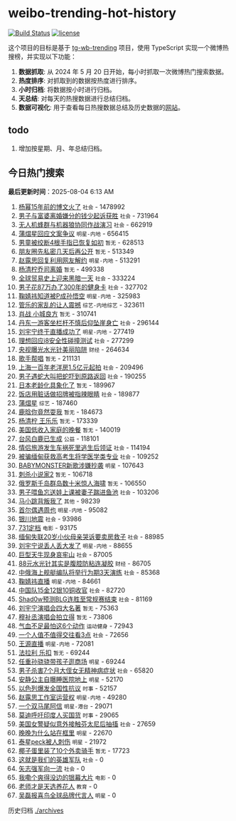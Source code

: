 # weibo-trending-hot-history

[![Build Status](https://github.com/lxw15337674/weibo-trending-hot-history/actions/workflows/nodejs.yml/badge.svg)](https://github.com/lxw15337674/weibo-trending-hot-history/actions)
[![license](https://img.shields.io/github/license/lxw15337674/weibo-trending-hot-history)](https://github.com/lxw15337674/weibo-trending-hot-history/blob/master/LICENSE)


这个项目的目标是基于 [tg-wb-trending](https://github.com/xiadd/tg-wb-trending) 项目，使用 TypeScript 实现一个微博热搜榜，并实现以下功能：

1. **数据抓取**: 从 2024 年 5 月 20 日开始，每小时抓取一次微博热门搜索数据。
2. **热度排序**: 对抓取到的数据按热度进行排序。
3. **小时归档**: 将数据按小时进行归档。
4. **天总结**: 对每天的热搜数据进行总结归档。
5. **数据可视化**: 用于查看每日热搜数据总结及历史数据的[网站](https://weibo-trending-hot-history.vercel.app/)。

## todo

1. 增加按星期、月、年总结归档。



## 今日热门搜索










































































































































































































































































































































































































































































































































































































































































































































































































































































































































































































































































































































































































































































































































































































































































































































































































































































































































































































































































































































































































































































































































































































































































































































































































































































































































































































































































































































































































































































































































































































































































































































































































































































































































































































































































































































































































































































































































































































































































































































































































































































































































































































































































































































































































































































































































































































































































































































































































































































































































































































































































































































































































































































































































































































































































































































































































































































































































































































































































































































































































































































































































































































































































































































































































































































































































































































































































































































































































































































































































































































































































































































































































































































































































































































































































































































































































































































































































































































































































































































































































































































































































































































































































































































































































































































































































































































































































































































































































































































































































































































































































































































































































































































































































































































































































































































































































































































































































































































































































































































































































































































































































































































































































<!-- BEGIN -->

**最后更新时间**：2025-08-04 6:13 AM
1. [杨幂15年前的博文火了](https://m.weibo.cn/search?containerid=100103type%3D1%26t%3D10%26q%3D%23%E6%9D%A8%E5%B9%8215%E5%B9%B4%E5%89%8D%E7%9A%84%E5%8D%9A%E6%96%87%E7%81%AB%E4%BA%86%23&stream_entry_id=31&isnewpage=1&extparam=seat%3D1%26band_rank%3D1%26filter_type%3Drealtimehot%26c_type%3D31%26flag%3D2%26lcate%3D5001%26cate%3D5001%26stream_entry_id%3D31%26pos%3D0%26q%3D%2523%25E6%259D%25A8%25E5%25B9%258215%25E5%25B9%25B4%25E5%2589%258D%25E7%259A%2584%25E5%258D%259A%25E6%2596%2587%25E7%2581%25AB%25E4%25BA%2586%2523%26realpos%3D1%26dgr%3D0%26display_time%3D1754238964%26pre_seqid%3D17542389641670266505157) `社会` - 1478992
2. [男子与富婆离婚嫌分的钱少起诉获胜](https://m.weibo.cn/search?containerid=100103type%3D1%26t%3D10%26q%3D%23%E7%94%B7%E5%AD%90%E4%B8%8E%E5%AF%8C%E5%A9%86%E7%A6%BB%E5%A9%9A%E5%AB%8C%E5%88%86%E7%9A%84%E9%92%B1%E5%B0%91%E8%B5%B7%E8%AF%89%E8%8E%B7%E8%83%9C%23&stream_entry_id=31&isnewpage=1&extparam=seat%3D1%26band_rank%3D2%26filter_type%3Drealtimehot%26c_type%3D31%26flag%3D1%26lcate%3D5001%26cate%3D5001%26stream_entry_id%3D31%26pos%3D1%26q%3D%2523%25E7%2594%25B7%25E5%25AD%2590%25E4%25B8%258E%25E5%25AF%258C%25E5%25A9%2586%25E7%25A6%25BB%25E5%25A9%259A%25E5%25AB%258C%25E5%2588%2586%25E7%259A%2584%25E9%2592%25B1%25E5%25B0%2591%25E8%25B5%25B7%25E8%25AF%2589%25E8%258E%25B7%25E8%2583%259C%2523%26realpos%3D2%26dgr%3D0%26display_time%3D1754238964%26pre_seqid%3D17542389641670266505157) `社会` - 731964
3. [无人机蜂群与机器狼协同作战演习](https://m.weibo.cn/search?containerid=100103type%3D1%26t%3D10%26q%3D%23%E6%97%A0%E4%BA%BA%E6%9C%BA%E8%9C%82%E7%BE%A4%E4%B8%8E%E6%9C%BA%E5%99%A8%E7%8B%BC%E5%8D%8F%E5%90%8C%E4%BD%9C%E6%88%98%E6%BC%94%E4%B9%A0%23&stream_entry_id=31&isnewpage=1&extparam=seat%3D1%26band_rank%3D3%26filter_type%3Drealtimehot%26c_type%3D31%26flag%3D0%26lcate%3D5001%26cate%3D5001%26stream_entry_id%3D31%26pos%3D2%26q%3D%2523%25E6%2597%25A0%25E4%25BA%25BA%25E6%259C%25BA%25E8%259C%2582%25E7%25BE%25A4%25E4%25B8%258E%25E6%259C%25BA%25E5%2599%25A8%25E7%258B%25BC%25E5%258D%258F%25E5%2590%258C%25E4%25BD%259C%25E6%2588%2598%25E6%25BC%2594%25E4%25B9%25A0%2523%26realpos%3D3%26dgr%3D0%26display_time%3D1754238964%26pre_seqid%3D17542389641670266505157) `社会` - 662919
4. [蒲熠星回应文案争议](https://m.weibo.cn/search?containerid=100103type%3D1%26t%3D10%26q%3D%23%E8%92%B2%E7%86%A0%E6%98%9F%E5%9B%9E%E5%BA%94%E6%96%87%E6%A1%88%E4%BA%89%E8%AE%AE%23&stream_entry_id=31&isnewpage=1&extparam=seat%3D1%26band_rank%3D4%26filter_type%3Drealtimehot%26c_type%3D31%26flag%3D1%26lcate%3D5001%26cate%3D5001%26stream_entry_id%3D31%26pos%3D3%26q%3D%2523%25E8%2592%25B2%25E7%2586%25A0%25E6%2598%259F%25E5%259B%259E%25E5%25BA%2594%25E6%2596%2587%25E6%25A1%2588%25E4%25BA%2589%25E8%25AE%25AE%2523%26realpos%3D4%26dgr%3D0%26display_time%3D1754238964%26pre_seqid%3D17542389641670266505157) `明星-内地` - 656415
5. [男童被绞断4根手指已恢复如初](https://m.weibo.cn/search?containerid=100103type%3D1%26t%3D10%26q%3D%E7%94%B7%E7%AB%A5%E8%A2%AB%E7%BB%9E%E6%96%AD4%E6%A0%B9%E6%89%8B%E6%8C%87%E5%B7%B2%E6%81%A2%E5%A4%8D%E5%A6%82%E5%88%9D&stream_entry_id=31&isnewpage=1&extparam=seat%3D1%26band_rank%3D5%26filter_type%3Drealtimehot%26c_type%3D31%26flag%3D1%26lcate%3D5001%26cate%3D5001%26stream_entry_id%3D31%26pos%3D4%26q%3D%25E7%2594%25B7%25E7%25AB%25A5%25E8%25A2%25AB%25E7%25BB%259E%25E6%2596%25AD4%25E6%25A0%25B9%25E6%2589%258B%25E6%258C%2587%25E5%25B7%25B2%25E6%2581%25A2%25E5%25A4%258D%25E5%25A6%2582%25E5%2588%259D%26realpos%3D5%26dgr%3D0%26display_time%3D1754238964%26pre_seqid%3D17542389641670266505157) `暂无` - 628513
6. [朋友圈先私密几天后再公开](https://m.weibo.cn/search?containerid=100103type%3D1%26t%3D10%26q%3D%E6%9C%8B%E5%8F%8B%E5%9C%88%E5%85%88%E7%A7%81%E5%AF%86%E5%87%A0%E5%A4%A9%E5%90%8E%E5%86%8D%E5%85%AC%E5%BC%80&stream_entry_id=31&isnewpage=1&extparam=seat%3D1%26band_rank%3D6%26filter_type%3Drealtimehot%26c_type%3D31%26flag%3D2%26lcate%3D5001%26cate%3D5001%26stream_entry_id%3D31%26pos%3D5%26q%3D%25E6%259C%258B%25E5%258F%258B%25E5%259C%2588%25E5%2585%2588%25E7%25A7%2581%25E5%25AF%2586%25E5%2587%25A0%25E5%25A4%25A9%25E5%2590%258E%25E5%2586%258D%25E5%2585%25AC%25E5%25BC%2580%26realpos%3D6%26dgr%3D0%26display_time%3D1754238964%26pre_seqid%3D17542389641670266505157) `暂无` - 513349
7. [赵露思回复利用网友解约](https://m.weibo.cn/search?containerid=100103type%3D1%26t%3D10%26q%3D%23%E8%B5%B5%E9%9C%B2%E6%80%9D%E5%9B%9E%E5%A4%8D%E5%88%A9%E7%94%A8%E7%BD%91%E5%8F%8B%E8%A7%A3%E7%BA%A6%23&stream_entry_id=31&isnewpage=1&extparam=seat%3D1%26band_rank%3D7%26filter_type%3Drealtimehot%26c_type%3D31%26flag%3D16%26lcate%3D5001%26cate%3D5001%26stream_entry_id%3D31%26pos%3D6%26q%3D%2523%25E8%25B5%25B5%25E9%259C%25B2%25E6%2580%259D%25E5%259B%259E%25E5%25A4%258D%25E5%2588%25A9%25E7%2594%25A8%25E7%25BD%2591%25E5%258F%258B%25E8%25A7%25A3%25E7%25BA%25A6%2523%26realpos%3D7%26dgr%3D0%26display_time%3D1754238964%26pre_seqid%3D17542389641670266505157) `明星-内地` - 513291
8. [杨清柠乔司离婚](https://m.weibo.cn/search?containerid=100103type%3D1%26t%3D10%26q%3D%E6%9D%A8%E6%B8%85%E6%9F%A0%E4%B9%94%E5%8F%B8%E7%A6%BB%E5%A9%9A&stream_entry_id=31&isnewpage=1&extparam=seat%3D1%26band_rank%3D8%26filter_type%3Drealtimehot%26c_type%3D31%26flag%3D2%26lcate%3D5001%26cate%3D5001%26stream_entry_id%3D31%26pos%3D7%26q%3D%25E6%259D%25A8%25E6%25B8%2585%25E6%259F%25A0%25E4%25B9%2594%25E5%258F%25B8%25E7%25A6%25BB%25E5%25A9%259A%26realpos%3D8%26dgr%3D0%26display_time%3D1754238964%26pre_seqid%3D17542389641670266505157) `暂无` - 499338
9. [全球贸易史上迎来黑暗一天](https://m.weibo.cn/search?containerid=100103type%3D1%26t%3D10%26q%3D%23%E5%85%A8%E7%90%83%E8%B4%B8%E6%98%93%E5%8F%B2%E4%B8%8A%E8%BF%8E%E6%9D%A5%E9%BB%91%E6%9A%97%E4%B8%80%E5%A4%A9%23&stream_entry_id=31&isnewpage=1&extparam=seat%3D1%26band_rank%3D9%26filter_type%3Drealtimehot%26c_type%3D31%26flag%3D1%26lcate%3D5001%26cate%3D5001%26stream_entry_id%3D31%26pos%3D8%26q%3D%2523%25E5%2585%25A8%25E7%2590%2583%25E8%25B4%25B8%25E6%2598%2593%25E5%258F%25B2%25E4%25B8%258A%25E8%25BF%258E%25E6%259D%25A5%25E9%25BB%2591%25E6%259A%2597%25E4%25B8%2580%25E5%25A4%25A9%2523%26realpos%3D9%26dgr%3D0%26display_time%3D1754238964%26pre_seqid%3D17542389641670266505157) `社会` - 333224
10. [男子花87万办了300年的健身卡](https://m.weibo.cn/search?containerid=100103type%3D1%26t%3D10%26q%3D%23%E7%94%B7%E5%AD%90%E8%8A%B187%E4%B8%87%E5%8A%9E%E4%BA%86300%E5%B9%B4%E7%9A%84%E5%81%A5%E8%BA%AB%E5%8D%A1%23&stream_entry_id=31&isnewpage=1&extparam=seat%3D1%26band_rank%3D10%26filter_type%3Drealtimehot%26c_type%3D31%26flag%3D1%26lcate%3D5001%26cate%3D5001%26stream_entry_id%3D31%26pos%3D9%26q%3D%2523%25E7%2594%25B7%25E5%25AD%2590%25E8%258A%25B187%25E4%25B8%2587%25E5%258A%259E%25E4%25BA%2586300%25E5%25B9%25B4%25E7%259A%2584%25E5%2581%25A5%25E8%25BA%25AB%25E5%258D%25A1%2523%26realpos%3D10%26dgr%3D0%26display_time%3D1754238964%26pre_seqid%3D17542389641670266505157) `社会` - 327702
11. [鞠婧祎知道被P成孙悟空](https://m.weibo.cn/search?containerid=100103type%3D1%26t%3D10%26q%3D%23%E9%9E%A0%E5%A9%A7%E7%A5%8E%E7%9F%A5%E9%81%93%E8%A2%ABP%E6%88%90%E5%AD%99%E6%82%9F%E7%A9%BA%23&stream_entry_id=31&isnewpage=1&extparam=seat%3D1%26band_rank%3D11%26filter_type%3Drealtimehot%26c_type%3D31%26flag%3D1%26lcate%3D5001%26cate%3D5001%26stream_entry_id%3D31%26pos%3D10%26q%3D%2523%25E9%259E%25A0%25E5%25A9%25A7%25E7%25A5%258E%25E7%259F%25A5%25E9%2581%2593%25E8%25A2%25ABP%25E6%2588%2590%25E5%25AD%2599%25E6%2582%259F%25E7%25A9%25BA%2523%26realpos%3D11%26dgr%3D0%26display_time%3D1754238964%26pre_seqid%3D17542389641670266505157) `明星-内地` - 325983
12. [管乐的家乱的让人震撼](https://m.weibo.cn/search?containerid=100103type%3D1%26t%3D10%26q%3D%23%E7%AE%A1%E4%B9%90%E7%9A%84%E5%AE%B6%E4%B9%B1%E7%9A%84%E8%AE%A9%E4%BA%BA%E9%9C%87%E6%92%BC%23&stream_entry_id=31&isnewpage=1&extparam=seat%3D1%26band_rank%3D12%26filter_type%3Drealtimehot%26c_type%3D31%26flag%3D0%26lcate%3D5001%26cate%3D5001%26stream_entry_id%3D31%26pos%3D11%26q%3D%2523%25E7%25AE%25A1%25E4%25B9%2590%25E7%259A%2584%25E5%25AE%25B6%25E4%25B9%25B1%25E7%259A%2584%25E8%25AE%25A9%25E4%25BA%25BA%25E9%259C%2587%25E6%2592%25BC%2523%26realpos%3D12%26dgr%3D0%26display_time%3D1754238964%26pre_seqid%3D17542389641670266505157) `综艺-内地综艺` - 323611
13. [肖战 小城良方](https://m.weibo.cn/search?containerid=100103type%3D1%26t%3D10%26q%3D%E8%82%96%E6%88%98+%E5%B0%8F%E5%9F%8E%E8%89%AF%E6%96%B9&stream_entry_id=31&isnewpage=1&extparam=seat%3D1%26band_rank%3D13%26filter_type%3Drealtimehot%26c_type%3D31%26flag%3D0%26lcate%3D5001%26cate%3D5001%26stream_entry_id%3D31%26pos%3D12%26q%3D%25E8%2582%2596%25E6%2588%2598%2520%25E5%25B0%258F%25E5%259F%258E%25E8%2589%25AF%25E6%2596%25B9%26realpos%3D13%26dgr%3D0%26display_time%3D1754238964%26pre_seqid%3D17542389641670266505157) `暂无` - 310741
14. [丹东一游客坐栏杆不慎后仰坠崖身亡](https://m.weibo.cn/search?containerid=100103type%3D1%26t%3D10%26q%3D%23%E4%B8%B9%E4%B8%9C%E4%B8%80%E6%B8%B8%E5%AE%A2%E5%9D%90%E6%A0%8F%E6%9D%86%E4%B8%8D%E6%85%8E%E5%90%8E%E4%BB%B0%E5%9D%A0%E5%B4%96%E8%BA%AB%E4%BA%A1%23&stream_entry_id=31&isnewpage=1&extparam=seat%3D1%26band_rank%3D14%26filter_type%3Drealtimehot%26c_type%3D31%26flag%3D0%26lcate%3D5001%26cate%3D5001%26stream_entry_id%3D31%26pos%3D13%26q%3D%2523%25E4%25B8%25B9%25E4%25B8%259C%25E4%25B8%2580%25E6%25B8%25B8%25E5%25AE%25A2%25E5%259D%2590%25E6%25A0%258F%25E6%259D%2586%25E4%25B8%258D%25E6%2585%258E%25E5%2590%258E%25E4%25BB%25B0%25E5%259D%25A0%25E5%25B4%2596%25E8%25BA%25AB%25E4%25BA%25A1%2523%26realpos%3D14%26dgr%3D0%26display_time%3D1754238964%26pre_seqid%3D17542389641670266505157) `社会` - 296144
15. [刘宇宁终于直播成功了](https://m.weibo.cn/search?containerid=100103type%3D1%26t%3D10%26q%3D%E5%88%98%E5%AE%87%E5%AE%81%E7%BB%88%E4%BA%8E%E7%9B%B4%E6%92%AD%E6%88%90%E5%8A%9F%E4%BA%86&stream_entry_id=31&isnewpage=1&extparam=seat%3D1%26band_rank%3D15%26filter_type%3Drealtimehot%26c_type%3D31%26flag%3D1%26lcate%3D5001%26cate%3D5001%26stream_entry_id%3D31%26pos%3D14%26q%3D%25E5%2588%2598%25E5%25AE%2587%25E5%25AE%2581%25E7%25BB%2588%25E4%25BA%258E%25E7%259B%25B4%25E6%2592%25AD%25E6%2588%2590%25E5%258A%259F%25E4%25BA%2586%26realpos%3D15%26dgr%3D0%26display_time%3D1754238964%26pre_seqid%3D17542389641670266505157) `明星-内地` - 277419
16. [理想回应i8安全性碰撞测试](https://m.weibo.cn/search?containerid=100103type%3D1%26t%3D10%26q%3D%23%E7%90%86%E6%83%B3%E5%9B%9E%E5%BA%94i8%E5%AE%89%E5%85%A8%E6%80%A7%E7%A2%B0%E6%92%9E%E6%B5%8B%E8%AF%95%23&stream_entry_id=31&isnewpage=1&extparam=seat%3D1%26band_rank%3D16%26filter_type%3Drealtimehot%26c_type%3D31%26flag%3D0%26lcate%3D5001%26cate%3D5001%26stream_entry_id%3D31%26pos%3D15%26q%3D%2523%25E7%2590%2586%25E6%2583%25B3%25E5%259B%259E%25E5%25BA%2594i8%25E5%25AE%2589%25E5%2585%25A8%25E6%2580%25A7%25E7%25A2%25B0%25E6%2592%259E%25E6%25B5%258B%25E8%25AF%2595%2523%26realpos%3D16%26dgr%3D0%26display_time%3D1754238964%26pre_seqid%3D17542389641670266505157) `社会` - 277299
17. [央视曝光水光针美丽陷阱](https://m.weibo.cn/search?containerid=100103type%3D1%26t%3D10%26q%3D%23%E5%A4%AE%E8%A7%86%E6%9B%9D%E5%85%89%E6%B0%B4%E5%85%89%E9%92%88%E7%BE%8E%E4%B8%BD%E9%99%B7%E9%98%B1%23&stream_entry_id=31&isnewpage=1&extparam=seat%3D1%26band_rank%3D17%26filter_type%3Drealtimehot%26c_type%3D31%26flag%3D0%26lcate%3D5001%26cate%3D5001%26stream_entry_id%3D31%26pos%3D16%26q%3D%2523%25E5%25A4%25AE%25E8%25A7%2586%25E6%259B%259D%25E5%2585%2589%25E6%25B0%25B4%25E5%2585%2589%25E9%2592%2588%25E7%25BE%258E%25E4%25B8%25BD%25E9%2599%25B7%25E9%2598%25B1%2523%26realpos%3D17%26dgr%3D0%26display_time%3D1754238964%26pre_seqid%3D17542389641670266505157) `财经` - 264634
18. [歌手帮唱](https://m.weibo.cn/search?containerid=100103type%3D1%26t%3D10%26q%3D%E6%AD%8C%E6%89%8B%E5%B8%AE%E5%94%B1&stream_entry_id=31&isnewpage=1&extparam=seat%3D1%26band_rank%3D18%26filter_type%3Drealtimehot%26c_type%3D31%26flag%3D0%26lcate%3D5001%26cate%3D5001%26stream_entry_id%3D31%26pos%3D17%26q%3D%25E6%25AD%258C%25E6%2589%258B%25E5%25B8%25AE%25E5%2594%25B1%26realpos%3D18%26dgr%3D0%26display_time%3D1754238964%26pre_seqid%3D17542389641670266505157) `暂无` - 211131
19. [上海一百年老洋房1.5亿元起拍](https://m.weibo.cn/search?containerid=100103type%3D1%26t%3D10%26q%3D%23%E4%B8%8A%E6%B5%B7%E4%B8%80%E7%99%BE%E5%B9%B4%E8%80%81%E6%B4%8B%E6%88%BF1.5%E4%BA%BF%E5%85%83%E8%B5%B7%E6%8B%8D%23&stream_entry_id=31&isnewpage=1&extparam=seat%3D1%26band_rank%3D26%26filter_type%3Drealtimehot%26c_type%3D31%26flag%3D1%26lcate%3D5001%26cate%3D5001%26stream_entry_id%3D31%26pos%3D25%26q%3D%2523%25E4%25B8%258A%25E6%25B5%25B7%25E4%25B8%2580%25E7%2599%25BE%25E5%25B9%25B4%25E8%2580%2581%25E6%25B4%258B%25E6%2588%25BF1.5%25E4%25BA%25BF%25E5%2585%2583%25E8%25B5%25B7%25E6%258B%258D%2523%26realpos%3D26%26dgr%3D0%26display_time%3D1754238964%26pre_seqid%3D17542389641670266505157) `社会` - 209496
20. [男子遇蛇大叫把蛇吓到原路返回](https://m.weibo.cn/search?containerid=100103type%3D1%26t%3D10%26q%3D%23%E7%94%B7%E5%AD%90%E9%81%87%E8%9B%87%E5%A4%A7%E5%8F%AB%E6%8A%8A%E8%9B%87%E5%90%93%E5%88%B0%E5%8E%9F%E8%B7%AF%E8%BF%94%E5%9B%9E%23&stream_entry_id=31&isnewpage=1&extparam=seat%3D1%26band_rank%3D19%26filter_type%3Drealtimehot%26c_type%3D31%26flag%3D1%26lcate%3D5001%26cate%3D5001%26stream_entry_id%3D31%26pos%3D18%26q%3D%2523%25E7%2594%25B7%25E5%25AD%2590%25E9%2581%2587%25E8%259B%2587%25E5%25A4%25A7%25E5%258F%25AB%25E6%258A%258A%25E8%259B%2587%25E5%2590%2593%25E5%2588%25B0%25E5%258E%259F%25E8%25B7%25AF%25E8%25BF%2594%25E5%259B%259E%2523%26realpos%3D19%26dgr%3D0%26display_time%3D1754238964%26pre_seqid%3D17542389641670266505157) `社会` - 190255
21. [日本老龄化具象化了](https://m.weibo.cn/search?containerid=100103type%3D1%26t%3D10%26q%3D%E6%97%A5%E6%9C%AC%E8%80%81%E9%BE%84%E5%8C%96%E5%85%B7%E8%B1%A1%E5%8C%96%E4%BA%86&stream_entry_id=31&isnewpage=1&extparam=seat%3D1%26band_rank%3D20%26filter_type%3Drealtimehot%26c_type%3D31%26flag%3D0%26lcate%3D5001%26cate%3D5001%26stream_entry_id%3D31%26pos%3D19%26q%3D%25E6%2597%25A5%25E6%259C%25AC%25E8%2580%2581%25E9%25BE%2584%25E5%258C%2596%25E5%2585%25B7%25E8%25B1%25A1%25E5%258C%2596%25E4%25BA%2586%26realpos%3D20%26dgr%3D0%26display_time%3D1754238964%26pre_seqid%3D17542389641670266505157) `暂无` - 189967
22. [饭店用脏话做招牌被指辣眼睛](https://m.weibo.cn/search?containerid=100103type%3D1%26t%3D10%26q%3D%23%E9%A5%AD%E5%BA%97%E7%94%A8%E8%84%8F%E8%AF%9D%E5%81%9A%E6%8B%9B%E7%89%8C%E8%A2%AB%E6%8C%87%E8%BE%A3%E7%9C%BC%E7%9D%9B%23&stream_entry_id=31&isnewpage=1&extparam=seat%3D1%26band_rank%3D24%26filter_type%3Drealtimehot%26c_type%3D31%26flag%3D1%26lcate%3D5001%26cate%3D5001%26stream_entry_id%3D31%26pos%3D23%26q%3D%2523%25E9%25A5%25AD%25E5%25BA%2597%25E7%2594%25A8%25E8%2584%258F%25E8%25AF%259D%25E5%2581%259A%25E6%258B%259B%25E7%2589%258C%25E8%25A2%25AB%25E6%258C%2587%25E8%25BE%25A3%25E7%259C%25BC%25E7%259D%259B%2523%26realpos%3D24%26dgr%3D0%26display_time%3D1754238964%26pre_seqid%3D17542389641670266505157) `社会` - 189877
23. [蒲熠星](https://m.weibo.cn/search?containerid=100103type%3D1%26t%3D10%26q%3D%E8%92%B2%E7%86%A0%E6%98%9F&stream_entry_id=31&isnewpage=1&extparam=seat%3D1%26band_rank%3D21%26filter_type%3Drealtimehot%26c_type%3D31%26flag%3D1%26lcate%3D5001%26cate%3D5001%26stream_entry_id%3D31%26pos%3D20%26q%3D%25E8%2592%25B2%25E7%2586%25A0%25E6%2598%259F%26realpos%3D21%26dgr%3D0%26display_time%3D1754238964%26pre_seqid%3D17542389641670266505157) `综艺` - 187460
24. [鹿晗你竟然耍我](https://m.weibo.cn/search?containerid=100103type%3D1%26t%3D10%26q%3D%E9%B9%BF%E6%99%97%E4%BD%A0%E7%AB%9F%E7%84%B6%E8%80%8D%E6%88%91&stream_entry_id=31&isnewpage=1&extparam=seat%3D1%26band_rank%3D22%26filter_type%3Drealtimehot%26c_type%3D31%26flag%3D0%26lcate%3D5001%26cate%3D5001%26stream_entry_id%3D31%26pos%3D21%26q%3D%25E9%25B9%25BF%25E6%2599%2597%25E4%25BD%25A0%25E7%25AB%259F%25E7%2584%25B6%25E8%2580%258D%25E6%2588%2591%26realpos%3D22%26dgr%3D0%26display_time%3D1754238964%26pre_seqid%3D17542389641670266505157) `暂无` - 184673
25. [杨清柠 王乐乐](https://m.weibo.cn/search?containerid=100103type%3D1%26t%3D10%26q%3D%E6%9D%A8%E6%B8%85%E6%9F%A0+%E7%8E%8B%E4%B9%90%E4%B9%90&stream_entry_id=31&isnewpage=1&extparam=seat%3D1%26band_rank%3D23%26filter_type%3Drealtimehot%26c_type%3D31%26flag%3D0%26lcate%3D5001%26cate%3D5001%26stream_entry_id%3D31%26pos%3D22%26q%3D%25E6%259D%25A8%25E6%25B8%2585%25E6%259F%25A0%2520%25E7%258E%258B%25E4%25B9%2590%25E4%25B9%2590%26realpos%3D23%26dgr%3D0%26display_time%3D1754238964%26pre_seqid%3D17542389641670266505157) `暂无` - 173339
26. [美国低收入家庭的晚餐](https://m.weibo.cn/search?containerid=100103type%3D1%26t%3D10%26q%3D%E7%BE%8E%E5%9B%BD%E4%BD%8E%E6%94%B6%E5%85%A5%E5%AE%B6%E5%BA%AD%E7%9A%84%E6%99%9A%E9%A4%90&stream_entry_id=31&isnewpage=1&extparam=seat%3D1%26band_rank%3D25%26filter_type%3Drealtimehot%26c_type%3D31%26flag%3D0%26lcate%3D5001%26cate%3D5001%26stream_entry_id%3D31%26pos%3D24%26q%3D%25E7%25BE%258E%25E5%259B%25BD%25E4%25BD%258E%25E6%2594%25B6%25E5%2585%25A5%25E5%25AE%25B6%25E5%25BA%25AD%25E7%259A%2584%25E6%2599%259A%25E9%25A4%2590%26realpos%3D25%26dgr%3D0%26display_time%3D1754238964%26pre_seqid%3D17542389641670266505157) `暂无` - 140019
27. [台风白鹿已生成](https://m.weibo.cn/search?containerid=100103type%3D1%26t%3D10%26q%3D%23%E5%8F%B0%E9%A3%8E%E7%99%BD%E9%B9%BF%E5%B7%B2%E7%94%9F%E6%88%90%23&stream_entry_id=31&isnewpage=1&extparam=seat%3D1%26band_rank%3D27%26filter_type%3Drealtimehot%26c_type%3D31%26flag%3D0%26lcate%3D5001%26cate%3D5001%26stream_entry_id%3D31%26pos%3D26%26q%3D%2523%25E5%258F%25B0%25E9%25A3%258E%25E7%2599%25BD%25E9%25B9%25BF%25E5%25B7%25B2%25E7%2594%259F%25E6%2588%2590%2523%26realpos%3D27%26dgr%3D0%26display_time%3D1754238964%26pre_seqid%3D17542389641670266505157) `公益` - 118101
28. [情侣旅游发生车祸死里逃生后领证](https://m.weibo.cn/search?containerid=100103type%3D1%26t%3D10%26q%3D%23%E6%83%85%E4%BE%A3%E6%97%85%E6%B8%B8%E5%8F%91%E7%94%9F%E8%BD%A6%E7%A5%B8%E6%AD%BB%E9%87%8C%E9%80%83%E7%94%9F%E5%90%8E%E9%A2%86%E8%AF%81%23&stream_entry_id=31&isnewpage=1&extparam=seat%3D1%26band_rank%3D28%26filter_type%3Drealtimehot%26c_type%3D31%26flag%3D0%26lcate%3D5001%26cate%3D5001%26stream_entry_id%3D31%26pos%3D27%26q%3D%2523%25E6%2583%2585%25E4%25BE%25A3%25E6%2597%2585%25E6%25B8%25B8%25E5%258F%2591%25E7%2594%259F%25E8%25BD%25A6%25E7%25A5%25B8%25E6%25AD%25BB%25E9%2587%258C%25E9%2580%2583%25E7%2594%259F%25E5%2590%258E%25E9%25A2%2586%25E8%25AF%2581%2523%26realpos%3D28%26dgr%3D0%26display_time%3D1754238964%26pre_seqid%3D17542389641670266505157) `社会` - 114194
29. [被骗缅甸获救高考生将学医学类专业](https://m.weibo.cn/search?containerid=100103type%3D1%26t%3D10%26q%3D%23%E8%A2%AB%E9%AA%97%E7%BC%85%E7%94%B8%E8%8E%B7%E6%95%91%E9%AB%98%E8%80%83%E7%94%9F%E5%B0%86%E5%AD%A6%E5%8C%BB%E5%AD%A6%E7%B1%BB%E4%B8%93%E4%B8%9A%23&stream_entry_id=31&isnewpage=1&extparam=seat%3D1%26filter_type%3Drealtimehot%26c_type%3D31%26dgr%3D0%26flag%3D1%26pos%3D43%26band_rank%3D44%26cate%3D5001%26stream_entry_id%3D31%26lcate%3D5001%26realpos%3D44%26q%3D%2523%25E8%25A2%25AB%25E9%25AA%2597%25E7%25BC%2585%25E7%2594%25B8%25E8%258E%25B7%25E6%2595%2591%25E9%25AB%2598%25E8%2580%2583%25E7%2594%259F%25E5%25B0%2586%25E5%25AD%25A6%25E5%258C%25BB%25E5%25AD%25A6%25E7%25B1%25BB%25E4%25B8%2593%25E4%25B8%259A%2523%26display_time%3D1754253171%26pre_seqid%3D1754253171642921352298) `社会` - 109252
30. [BABYMONSTER新歌涉嫌抄袭](https://m.weibo.cn/search?containerid=100103type%3D1%26t%3D10%26q%3D%23BABYMONSTER%E6%96%B0%E6%AD%8C%E6%B6%89%E5%AB%8C%E6%8A%84%E8%A2%AD%23&stream_entry_id=31&isnewpage=1&extparam=seat%3D1%26band_rank%3D29%26filter_type%3Drealtimehot%26c_type%3D31%26flag%3D1%26lcate%3D5001%26cate%3D5001%26stream_entry_id%3D31%26pos%3D28%26q%3D%2523BABYMONSTER%25E6%2596%25B0%25E6%25AD%258C%25E6%25B6%2589%25E5%25AB%258C%25E6%258A%2584%25E8%25A2%25AD%2523%26realpos%3D29%26dgr%3D0%26display_time%3D1754238964%26pre_seqid%3D17542389641670266505157) `明星` - 107643
31. [刺杀小说家2](https://m.weibo.cn/search?containerid=100103type%3D1%26t%3D10%26q%3D%E5%88%BA%E6%9D%80%E5%B0%8F%E8%AF%B4%E5%AE%B62&stream_entry_id=31&isnewpage=1&extparam=seat%3D1%26band_rank%3D30%26filter_type%3Drealtimehot%26c_type%3D31%26flag%3D0%26lcate%3D5001%26cate%3D5001%26stream_entry_id%3D31%26pos%3D29%26q%3D%25E5%2588%25BA%25E6%259D%2580%25E5%25B0%258F%25E8%25AF%25B4%25E5%25AE%25B62%26realpos%3D30%26dgr%3D0%26display_time%3D1754238964%26pre_seqid%3D17542389641670266505157) `暂无` - 106718
32. [俄罗斯千岛群岛数十米惊人海啸](https://m.weibo.cn/search?containerid=100103type%3D1%26t%3D10%26q%3D%E4%BF%84%E7%BD%97%E6%96%AF%E5%8D%83%E5%B2%9B%E7%BE%A4%E5%B2%9B%E6%95%B0%E5%8D%81%E7%B1%B3%E6%83%8A%E4%BA%BA%E6%B5%B7%E5%95%B8&stream_entry_id=31&isnewpage=1&extparam=seat%3D1%26band_rank%3D31%26filter_type%3Drealtimehot%26c_type%3D31%26flag%3D1%26lcate%3D5001%26cate%3D5001%26stream_entry_id%3D31%26pos%3D30%26q%3D%25E4%25BF%2584%25E7%25BD%2597%25E6%2596%25AF%25E5%258D%2583%25E5%25B2%259B%25E7%25BE%25A4%25E5%25B2%259B%25E6%2595%25B0%25E5%258D%2581%25E7%25B1%25B3%25E6%2583%258A%25E4%25BA%25BA%25E6%25B5%25B7%25E5%2595%25B8%26realpos%3D31%26dgr%3D0%26display_time%3D1754238964%26pre_seqid%3D17542389641670266505157) `暂无` - 106550
33. [男子喂鱼忘送娃上课被妻子踹进鱼池](https://m.weibo.cn/search?containerid=100103type%3D1%26t%3D10%26q%3D%23%E7%94%B7%E5%AD%90%E5%96%82%E9%B1%BC%E5%BF%98%E9%80%81%E5%A8%83%E4%B8%8A%E8%AF%BE%E8%A2%AB%E5%A6%BB%E5%AD%90%E8%B8%B9%E8%BF%9B%E9%B1%BC%E6%B1%A0%23&stream_entry_id=31&isnewpage=1&extparam=seat%3D1%26band_rank%3D32%26filter_type%3Drealtimehot%26c_type%3D31%26flag%3D1%26lcate%3D5001%26cate%3D5001%26stream_entry_id%3D31%26pos%3D31%26q%3D%2523%25E7%2594%25B7%25E5%25AD%2590%25E5%2596%2582%25E9%25B1%25BC%25E5%25BF%2598%25E9%2580%2581%25E5%25A8%2583%25E4%25B8%258A%25E8%25AF%25BE%25E8%25A2%25AB%25E5%25A6%25BB%25E5%25AD%2590%25E8%25B8%25B9%25E8%25BF%259B%25E9%25B1%25BC%25E6%25B1%25A0%2523%26realpos%3D32%26dgr%3D0%26display_time%3D1754238964%26pre_seqid%3D17542389641670266505157) `社会` - 103206
34. [马小跳背叛我了](https://m.weibo.cn/search?containerid=100103type%3D1%26t%3D10%26q%3D%23%E9%A9%AC%E5%B0%8F%E8%B7%B3%E8%83%8C%E5%8F%9B%E6%88%91%E4%BA%86%23&stream_entry_id=31&isnewpage=1&extparam=seat%3D1%26band_rank%3D33%26filter_type%3Drealtimehot%26c_type%3D31%26flag%3D0%26lcate%3D5001%26cate%3D5001%26stream_entry_id%3D31%26pos%3D32%26q%3D%2523%25E9%25A9%25AC%25E5%25B0%258F%25E8%25B7%25B3%25E8%2583%258C%25E5%258F%259B%25E6%2588%2591%25E4%25BA%2586%2523%26realpos%3D33%26dgr%3D0%26display_time%3D1754238964%26pre_seqid%3D17542389641670266505157) `其他` - 98239
35. [首尔偶遇周也](https://m.weibo.cn/search?containerid=100103type%3D1%26t%3D10%26q%3D%23%E9%A6%96%E5%B0%94%E5%81%B6%E9%81%87%E5%91%A8%E4%B9%9F%23&stream_entry_id=31&isnewpage=1&extparam=seat%3D1%26band_rank%3D34%26filter_type%3Drealtimehot%26c_type%3D31%26flag%3D0%26lcate%3D5001%26cate%3D5001%26stream_entry_id%3D31%26pos%3D33%26q%3D%2523%25E9%25A6%2596%25E5%25B0%2594%25E5%2581%25B6%25E9%2581%2587%25E5%2591%25A8%25E4%25B9%259F%2523%26realpos%3D34%26dgr%3D0%26display_time%3D1754238964%26pre_seqid%3D17542389641670266505157) `明星-内地` - 95082
36. [银川地震](https://m.weibo.cn/search?containerid=100103type%3D1%26t%3D10%26q%3D%E9%93%B6%E5%B7%9D%E5%9C%B0%E9%9C%87&stream_entry_id=31&isnewpage=1&extparam=seat%3D1%26band_rank%3D35%26filter_type%3Drealtimehot%26c_type%3D31%26flag%3D1%26lcate%3D5001%26cate%3D5001%26stream_entry_id%3D31%26pos%3D34%26q%3D%25E9%2593%25B6%25E5%25B7%259D%25E5%259C%25B0%25E9%259C%2587%26realpos%3D35%26dgr%3D0%26display_time%3D1754238964%26pre_seqid%3D17542389641670266505157) `社会` - 93986
37. [731定档](https://m.weibo.cn/search?containerid=100103type%3D1%26t%3D10%26q%3D%23731%E5%AE%9A%E6%A1%A3%23&stream_entry_id=31&isnewpage=1&extparam=seat%3D1%26band_rank%3D36%26filter_type%3Drealtimehot%26c_type%3D31%26flag%3D0%26lcate%3D5001%26cate%3D5001%26stream_entry_id%3D31%26pos%3D35%26q%3D%2523731%25E5%25AE%259A%25E6%25A1%25A3%2523%26realpos%3D36%26dgr%3D0%26display_time%3D1754238964%26pre_seqid%3D17542389641670266505157) `电影` - 93175
38. [缅甸失联20岁小伙母亲哭诉要卖房救子](https://m.weibo.cn/search?containerid=100103type%3D1%26t%3D10%26q%3D%23%E7%BC%85%E7%94%B8%E5%A4%B1%E8%81%9420%E5%B2%81%E5%B0%8F%E4%BC%99%E6%AF%8D%E4%BA%B2%E5%93%AD%E8%AF%89%E8%A6%81%E5%8D%96%E6%88%BF%E6%95%91%E5%AD%90%23&stream_entry_id=31&isnewpage=1&extparam=seat%3D1%26band_rank%3D37%26filter_type%3Drealtimehot%26c_type%3D31%26flag%3D1%26lcate%3D5001%26cate%3D5001%26stream_entry_id%3D31%26pos%3D36%26q%3D%2523%25E7%25BC%2585%25E7%2594%25B8%25E5%25A4%25B1%25E8%2581%259420%25E5%25B2%2581%25E5%25B0%258F%25E4%25BC%2599%25E6%25AF%258D%25E4%25BA%25B2%25E5%2593%25AD%25E8%25AF%2589%25E8%25A6%2581%25E5%258D%2596%25E6%2588%25BF%25E6%2595%2591%25E5%25AD%2590%2523%26realpos%3D37%26dgr%3D0%26display_time%3D1754238964%26pre_seqid%3D17542389641670266505157) `社会` - 88985
39. [刘宇宁说丢人丢大发了](https://m.weibo.cn/search?containerid=100103type%3D1%26t%3D10%26q%3D%23%E5%88%98%E5%AE%87%E5%AE%81%E8%AF%B4%E4%B8%A2%E4%BA%BA%E4%B8%A2%E5%A4%A7%E5%8F%91%E4%BA%86%23&stream_entry_id=31&isnewpage=1&extparam=seat%3D1%26band_rank%3D38%26filter_type%3Drealtimehot%26c_type%3D31%26flag%3D0%26lcate%3D5001%26cate%3D5001%26stream_entry_id%3D31%26pos%3D37%26q%3D%2523%25E5%2588%2598%25E5%25AE%2587%25E5%25AE%2581%25E8%25AF%25B4%25E4%25B8%25A2%25E4%25BA%25BA%25E4%25B8%25A2%25E5%25A4%25A7%25E5%258F%2591%25E4%25BA%2586%2523%26realpos%3D38%26dgr%3D0%26display_time%3D1754238964%26pre_seqid%3D17542389641670266505157) `明星-内地` - 88655
40. [巨型天牛现身哀牢山](https://m.weibo.cn/search?containerid=100103type%3D1%26t%3D10%26q%3D%23%E5%B7%A8%E5%9E%8B%E5%A4%A9%E7%89%9B%E7%8E%B0%E8%BA%AB%E5%93%80%E7%89%A2%E5%B1%B1%23&stream_entry_id=31&isnewpage=1&extparam=seat%3D1%26band_rank%3D39%26filter_type%3Drealtimehot%26c_type%3D31%26flag%3D0%26lcate%3D5001%26cate%3D5001%26stream_entry_id%3D31%26pos%3D38%26q%3D%2523%25E5%25B7%25A8%25E5%259E%258B%25E5%25A4%25A9%25E7%2589%259B%25E7%258E%25B0%25E8%25BA%25AB%25E5%2593%2580%25E7%2589%25A2%25E5%25B1%25B1%2523%26realpos%3D39%26dgr%3D0%26display_time%3D1754238964%26pre_seqid%3D17542389641670266505157) `社会` - 87005
41. [88元水光针其实是腹腔防粘连凝胶](https://m.weibo.cn/search?containerid=100103type%3D1%26t%3D10%26q%3D%2388%E5%85%83%E6%B0%B4%E5%85%89%E9%92%88%E5%85%B6%E5%AE%9E%E6%98%AF%E8%85%B9%E8%85%94%E9%98%B2%E7%B2%98%E8%BF%9E%E5%87%9D%E8%83%B6%23&stream_entry_id=31&isnewpage=1&extparam=seat%3D1%26band_rank%3D40%26filter_type%3Drealtimehot%26c_type%3D31%26flag%3D1%26lcate%3D5001%26cate%3D5001%26stream_entry_id%3D31%26pos%3D39%26q%3D%252388%25E5%2585%2583%25E6%25B0%25B4%25E5%2585%2589%25E9%2592%2588%25E5%2585%25B6%25E5%25AE%259E%25E6%2598%25AF%25E8%2585%25B9%25E8%2585%2594%25E9%2598%25B2%25E7%25B2%2598%25E8%25BF%259E%25E5%2587%259D%25E8%2583%25B6%2523%26realpos%3D40%26dgr%3D0%26display_time%3D1754238964%26pre_seqid%3D17542389641670266505157) `财经` - 86705
42. [中俄海上舰艇编队将举行为期3天演练](https://m.weibo.cn/search?containerid=100103type%3D1%26t%3D10%26q%3D%23%E4%B8%AD%E4%BF%84%E6%B5%B7%E4%B8%8A%E8%88%B0%E8%89%87%E7%BC%96%E9%98%9F%E5%B0%86%E4%B8%BE%E8%A1%8C%E4%B8%BA%E6%9C%9F3%E5%A4%A9%E6%BC%94%E7%BB%83%23&stream_entry_id=31&isnewpage=1&extparam=seat%3D1%26band_rank%3D41%26filter_type%3Drealtimehot%26c_type%3D31%26flag%3D0%26lcate%3D5001%26cate%3D5001%26stream_entry_id%3D31%26pos%3D40%26q%3D%2523%25E4%25B8%25AD%25E4%25BF%2584%25E6%25B5%25B7%25E4%25B8%258A%25E8%2588%25B0%25E8%2589%2587%25E7%25BC%2596%25E9%2598%259F%25E5%25B0%2586%25E4%25B8%25BE%25E8%25A1%258C%25E4%25B8%25BA%25E6%259C%259F3%25E5%25A4%25A9%25E6%25BC%2594%25E7%25BB%2583%2523%26realpos%3D41%26dgr%3D0%26display_time%3D1754238964%26pre_seqid%3D17542389641670266505157) `社会` - 85368
43. [鞠婧祎直播](https://m.weibo.cn/search?containerid=100103type%3D1%26t%3D10%26q%3D%23%E9%9E%A0%E5%A9%A7%E7%A5%8E%E7%9B%B4%E6%92%AD%23&stream_entry_id=31&isnewpage=1&extparam=seat%3D1%26band_rank%3D42%26filter_type%3Drealtimehot%26c_type%3D31%26flag%3D0%26lcate%3D5001%26cate%3D5001%26stream_entry_id%3D31%26pos%3D41%26q%3D%2523%25E9%259E%25A0%25E5%25A9%25A7%25E7%25A5%258E%25E7%259B%25B4%25E6%2592%25AD%2523%26realpos%3D42%26dgr%3D0%26display_time%3D1754238964%26pre_seqid%3D17542389641670266505157) `明星-内地` - 84661
44. [中国队15金12银10铜收官](https://m.weibo.cn/search?containerid=100103type%3D1%26t%3D10%26q%3D%23%E4%B8%AD%E5%9B%BD%E9%98%9F15%E9%87%9112%E9%93%B610%E9%93%9C%E6%94%B6%E5%AE%98%23&stream_entry_id=31&isnewpage=1&extparam=seat%3D1%26band_rank%3D43%26filter_type%3Drealtimehot%26c_type%3D31%26flag%3D0%26lcate%3D5001%26cate%3D5001%26stream_entry_id%3D31%26pos%3D42%26q%3D%2523%25E4%25B8%25AD%25E5%259B%25BD%25E9%2598%259F15%25E9%2587%259112%25E9%2593%25B610%25E9%2593%259C%25E6%2594%25B6%25E5%25AE%2598%2523%26realpos%3D43%26dgr%3D0%26display_time%3D1754238964%26pre_seqid%3D17542389641670266505157) `社会` - 82720
45. [Shad0w预测BLG连胜至常规赛结束](https://m.weibo.cn/search?containerid=100103type%3D1%26t%3D10%26q%3D%23Shad0w%E9%A2%84%E6%B5%8BBLG%E8%BF%9E%E8%83%9C%E8%87%B3%E5%B8%B8%E8%A7%84%E8%B5%9B%E7%BB%93%E6%9D%9F%23&stream_entry_id=31&isnewpage=1&extparam=seat%3D1%26band_rank%3D44%26filter_type%3Drealtimehot%26c_type%3D31%26flag%3D1%26lcate%3D5001%26cate%3D5001%26stream_entry_id%3D31%26pos%3D43%26q%3D%2523Shad0w%25E9%25A2%2584%25E6%25B5%258BBLG%25E8%25BF%259E%25E8%2583%259C%25E8%2587%25B3%25E5%25B8%25B8%25E8%25A7%2584%25E8%25B5%259B%25E7%25BB%2593%25E6%259D%259F%2523%26realpos%3D44%26dgr%3D0%26display_time%3D1754238964%26pre_seqid%3D17542389641670266505157) `社会` - 81169
46. [刘宇宁演唱会四大名著](https://m.weibo.cn/search?containerid=100103type%3D1%26t%3D10%26q%3D%E5%88%98%E5%AE%87%E5%AE%81%E6%BC%94%E5%94%B1%E4%BC%9A%E5%9B%9B%E5%A4%A7%E5%90%8D%E8%91%97&stream_entry_id=31&isnewpage=1&extparam=seat%3D1%26stream_entry_id%3D31%26realpos%3D24%26filter_type%3Drealtimehot%26lcate%3D5001%26c_type%3D31%26flag%3D1%26band_rank%3D24%26cate%3D5001%26q%3D%25E5%2588%2598%25E5%25AE%2587%25E5%25AE%2581%25E6%25BC%2594%25E5%2594%25B1%25E4%25BC%259A%25E5%259B%259B%25E5%25A4%25A7%25E5%2590%258D%25E8%2591%2597%26dgr%3D0%26pos%3D24%26display_time%3D1754242071%26pre_seqid%3D175424207120901998154146) `暂无` - 75363
47. [穆祉丞演唱会拍立得](https://m.weibo.cn/search?containerid=100103type%3D1%26t%3D10%26q%3D%E7%A9%86%E7%A5%89%E4%B8%9E%E6%BC%94%E5%94%B1%E4%BC%9A%E6%8B%8D%E7%AB%8B%E5%BE%97&stream_entry_id=31&isnewpage=1&extparam=seat%3D1%26band_rank%3D45%26filter_type%3Drealtimehot%26c_type%3D31%26flag%3D1%26lcate%3D5001%26cate%3D5001%26stream_entry_id%3D31%26pos%3D44%26q%3D%25E7%25A9%2586%25E7%25A5%2589%25E4%25B8%259E%25E6%25BC%2594%25E5%2594%25B1%25E4%25BC%259A%25E6%258B%258D%25E7%25AB%258B%25E5%25BE%2597%26realpos%3D45%26dgr%3D0%26display_time%3D1754238964%26pre_seqid%3D17542389641670266505157) `暂无` - 73806
48. [气血不足最怕这6个动作](https://m.weibo.cn/search?containerid=100103type%3D1%26t%3D10%26q%3D%23%E6%B0%94%E8%A1%80%E4%B8%8D%E8%B6%B3%E6%9C%80%E6%80%95%E8%BF%996%E4%B8%AA%E5%8A%A8%E4%BD%9C%23&stream_entry_id=31&isnewpage=1&extparam=seat%3D1%26band_rank%3D46%26filter_type%3Drealtimehot%26c_type%3D31%26flag%3D0%26lcate%3D5001%26cate%3D5001%26stream_entry_id%3D31%26pos%3D45%26q%3D%2523%25E6%25B0%2594%25E8%25A1%2580%25E4%25B8%258D%25E8%25B6%25B3%25E6%259C%2580%25E6%2580%2595%25E8%25BF%25996%25E4%25B8%25AA%25E5%258A%25A8%25E4%25BD%259C%2523%26realpos%3D46%26dgr%3D0%26display_time%3D1754238964%26pre_seqid%3D17542389641670266505157) `运动健身` - 72943
49. [一个人值不值得交往看3点](https://m.weibo.cn/search?containerid=100103type%3D1%26t%3D10%26q%3D%23%E4%B8%80%E4%B8%AA%E4%BA%BA%E5%80%BC%E4%B8%8D%E5%80%BC%E5%BE%97%E4%BA%A4%E5%BE%80%E7%9C%8B3%E7%82%B9%23&stream_entry_id=31&isnewpage=1&extparam=seat%3D1%26band_rank%3D47%26filter_type%3Drealtimehot%26c_type%3D31%26flag%3D1%26lcate%3D5001%26cate%3D5001%26stream_entry_id%3D31%26pos%3D46%26q%3D%2523%25E4%25B8%2580%25E4%25B8%25AA%25E4%25BA%25BA%25E5%2580%25BC%25E4%25B8%258D%25E5%2580%25BC%25E5%25BE%2597%25E4%25BA%25A4%25E5%25BE%2580%25E7%259C%258B3%25E7%2582%25B9%2523%26realpos%3D47%26dgr%3D0%26display_time%3D1754238964%26pre_seqid%3D17542389641670266505157) `社会` - 72656
50. [王源直播](https://m.weibo.cn/search?containerid=100103type%3D1%26t%3D10%26q%3D%E7%8E%8B%E6%BA%90%E7%9B%B4%E6%92%AD&stream_entry_id=31&isnewpage=1&extparam=seat%3D1%26band_rank%3D48%26filter_type%3Drealtimehot%26c_type%3D31%26flag%3D0%26lcate%3D5001%26cate%3D5001%26stream_entry_id%3D31%26pos%3D47%26q%3D%25E7%258E%258B%25E6%25BA%2590%25E7%259B%25B4%25E6%2592%25AD%26realpos%3D48%26dgr%3D0%26display_time%3D1754238964%26pre_seqid%3D17542389641670266505157) `明星-内地` - 72081
51. [法拉利 乐扣](https://m.weibo.cn/search?containerid=100103type%3D1%26t%3D10%26q%3D%E6%B3%95%E6%8B%89%E5%88%A9+%E4%B9%90%E6%89%A3&stream_entry_id=31&isnewpage=1&extparam=seat%3D1%26band_rank%3D49%26filter_type%3Drealtimehot%26c_type%3D31%26flag%3D1%26lcate%3D5001%26cate%3D5001%26stream_entry_id%3D31%26pos%3D48%26q%3D%25E6%25B3%2595%25E6%258B%2589%25E5%2588%25A9%2520%25E4%25B9%2590%25E6%2589%25A3%26realpos%3D49%26dgr%3D0%26display_time%3D1754238964%26pre_seqid%3D17542389641670266505157) `暂无` - 69244
52. [任重孙骁骁带孩子逛商场](https://m.weibo.cn/search?containerid=100103type%3D1%26t%3D10%26q%3D%23%E4%BB%BB%E9%87%8D%E5%AD%99%E9%AA%81%E9%AA%81%E5%B8%A6%E5%AD%A9%E5%AD%90%E9%80%9B%E5%95%86%E5%9C%BA%23&stream_entry_id=31&isnewpage=1&extparam=seat%3D1%26band_rank%3D50%26filter_type%3Drealtimehot%26c_type%3D31%26flag%3D0%26lcate%3D5001%26cate%3D5001%26stream_entry_id%3D31%26pos%3D49%26q%3D%2523%25E4%25BB%25BB%25E9%2587%258D%25E5%25AD%2599%25E9%25AA%2581%25E9%25AA%2581%25E5%25B8%25A6%25E5%25AD%25A9%25E5%25AD%2590%25E9%2580%259B%25E5%2595%2586%25E5%259C%25BA%2523%26realpos%3D50%26dgr%3D0%26display_time%3D1754238964%26pre_seqid%3D17542389641670266505157) `明星` - 69244
53. [男子杀害7个月大侄女无精神病症状](https://m.weibo.cn/search?containerid=100103type%3D1%26t%3D10%26q%3D%23%E7%94%B7%E5%AD%90%E6%9D%80%E5%AE%B37%E4%B8%AA%E6%9C%88%E5%A4%A7%E4%BE%84%E5%A5%B3%E6%97%A0%E7%B2%BE%E7%A5%9E%E7%97%85%E7%97%87%E7%8A%B6%23&stream_entry_id=31&isnewpage=1&extparam=seat%3D1%26stream_entry_id%3D31%26realpos%3D35%26filter_type%3Drealtimehot%26lcate%3D5001%26c_type%3D31%26flag%3D1%26band_rank%3D35%26cate%3D5001%26q%3D%2523%25E7%2594%25B7%25E5%25AD%2590%25E6%259D%2580%25E5%25AE%25B37%25E4%25B8%25AA%25E6%259C%2588%25E5%25A4%25A7%25E4%25BE%2584%25E5%25A5%25B3%25E6%2597%25A0%25E7%25B2%25BE%25E7%25A5%259E%25E7%2597%2585%25E7%2597%2587%25E7%258A%25B6%2523%26dgr%3D0%26pos%3D35%26display_time%3D1754242071%26pre_seqid%3D175424207120901998154146) `社会` - 65820
54. [安静公主自曝睡医院地上](https://m.weibo.cn/search?containerid=100103type%3D1%26t%3D10%26q%3D%23%E5%AE%89%E9%9D%99%E5%85%AC%E4%B8%BB%E8%87%AA%E6%9B%9D%E7%9D%A1%E5%8C%BB%E9%99%A2%E5%9C%B0%E4%B8%8A%23&stream_entry_id=31&isnewpage=1&extparam=seat%3D1%26stream_entry_id%3D31%26realpos%3D46%26filter_type%3Drealtimehot%26lcate%3D5001%26c_type%3D31%26flag%3D0%26band_rank%3D46%26cate%3D5001%26q%3D%2523%25E5%25AE%2589%25E9%259D%2599%25E5%2585%25AC%25E4%25B8%25BB%25E8%2587%25AA%25E6%259B%259D%25E7%259D%25A1%25E5%258C%25BB%25E9%2599%25A2%25E5%259C%25B0%25E4%25B8%258A%2523%26dgr%3D0%26pos%3D46%26display_time%3D1754242071%26pre_seqid%3D175424207120901998154146) `明星` - 52170
55. [以色列爆发全国性抗议](https://m.weibo.cn/search?containerid=100103type%3D1%26t%3D10%26q%3D%23%E4%BB%A5%E8%89%B2%E5%88%97%E7%88%86%E5%8F%91%E5%85%A8%E5%9B%BD%E6%80%A7%E6%8A%97%E8%AE%AE%23&stream_entry_id=31&isnewpage=1&extparam=seat%3D1%26stream_entry_id%3D31%26realpos%3D50%26filter_type%3Drealtimehot%26lcate%3D5001%26c_type%3D31%26flag%3D0%26band_rank%3D50%26cate%3D5001%26q%3D%2523%25E4%25BB%25A5%25E8%2589%25B2%25E5%2588%2597%25E7%2588%2586%25E5%258F%2591%25E5%2585%25A8%25E5%259B%25BD%25E6%2580%25A7%25E6%258A%2597%25E8%25AE%25AE%2523%26dgr%3D0%26pos%3D50%26display_time%3D1754242071%26pre_seqid%3D175424207120901998154146) `时事` - 52157
56. [赵露思工作室运营权](https://m.weibo.cn/search?containerid=100103type%3D1%26t%3D10%26q%3D%23%E8%B5%B5%E9%9C%B2%E6%80%9D%E5%B7%A5%E4%BD%9C%E5%AE%A4%E8%BF%90%E8%90%A5%E6%9D%83%23&stream_entry_id=31&isnewpage=1&extparam=seat%3D1%26realpos%3D38%26cate%3D5001%26dgr%3D0%26stream_entry_id%3D31%26lcate%3D5001%26flag%3D1%26band_rank%3D38%26q%3D%2523%25E8%25B5%25B5%25E9%259C%25B2%25E6%2580%259D%25E5%25B7%25A5%25E4%25BD%259C%25E5%25AE%25A4%25E8%25BF%2590%25E8%2590%25A5%25E6%259D%2583%2523%26c_type%3D31%26pos%3D38%26filter_type%3Drealtimehot%26display_time%3D1754249074%26pre_seqid%3D17542490741980215358117) `明星-内地` - 49280
57. [一个双马尾阿信](https://m.weibo.cn/search?containerid=100103type%3D1%26t%3D10%26q%3D%E4%B8%80%E4%B8%AA%E5%8F%8C%E9%A9%AC%E5%B0%BE%E9%98%BF%E4%BF%A1&stream_entry_id=31&isnewpage=1&extparam=seat%3D1%26q%3D%25E4%25B8%2580%25E4%25B8%25AA%25E5%258F%258C%25E9%25A9%25AC%25E5%25B0%25BE%25E9%2598%25BF%25E4%25BF%25A1%26filter_type%3Drealtimehot%26lcate%3D5001%26realpos%3D40%26cate%3D5001%26band_rank%3D40%26c_type%3D31%26flag%3D1%26stream_entry_id%3D31%26pos%3D40%26dgr%3D0%26display_time%3D1754246466%26pre_seqid%3D1754246466838022661356) `明星-港台` - 29071
58. [莫迪呼吁印度人买国货](https://m.weibo.cn/search?containerid=100103type%3D1%26t%3D10%26q%3D%23%E8%8E%AB%E8%BF%AA%E5%91%BC%E5%90%81%E5%8D%B0%E5%BA%A6%E4%BA%BA%E4%B9%B0%E5%9B%BD%E8%B4%A7%23&stream_entry_id=31&isnewpage=1&extparam=seat%3D1%26q%3D%2523%25E8%258E%25AB%25E8%25BF%25AA%25E5%2591%25BC%25E5%2590%2581%25E5%258D%25B0%25E5%25BA%25A6%25E4%25BA%25BA%25E4%25B9%25B0%25E5%259B%25BD%25E8%25B4%25A7%2523%26filter_type%3Drealtimehot%26lcate%3D5001%26realpos%3D45%26cate%3D5001%26band_rank%3D45%26c_type%3D31%26flag%3D1%26stream_entry_id%3D31%26pos%3D45%26dgr%3D0%26display_time%3D1754246466%26pre_seqid%3D1754246466838022661356) `时事` - 29065
59. [美国女警疑似意外接触芬太尼后抽搐](https://m.weibo.cn/search?containerid=100103type%3D1%26t%3D10%26q%3D%23%E7%BE%8E%E5%9B%BD%E5%A5%B3%E8%AD%A6%E7%96%91%E4%BC%BC%E6%84%8F%E5%A4%96%E6%8E%A5%E8%A7%A6%E8%8A%AC%E5%A4%AA%E5%B0%BC%E5%90%8E%E6%8A%BD%E6%90%90%23&stream_entry_id=31&isnewpage=1&extparam=seat%3D1%26realpos%3D32%26cate%3D5001%26dgr%3D0%26stream_entry_id%3D31%26lcate%3D5001%26flag%3D1%26band_rank%3D32%26q%3D%2523%25E7%25BE%258E%25E5%259B%25BD%25E5%25A5%25B3%25E8%25AD%25A6%25E7%2596%2591%25E4%25BC%25BC%25E6%2584%258F%25E5%25A4%2596%25E6%258E%25A5%25E8%25A7%25A6%25E8%258A%25AC%25E5%25A4%25AA%25E5%25B0%25BC%25E5%2590%258E%25E6%258A%25BD%25E6%2590%2590%2523%26c_type%3D31%26pos%3D32%26filter_type%3Drealtimehot%26display_time%3D1754249074%26pre_seqid%3D17542490741980215358117) `社会` - 27659
60. [晚晚为什么站在框里](https://m.weibo.cn/search?containerid=100103type%3D1%26t%3D10%26q%3D%23%E6%99%9A%E6%99%9A%E4%B8%BA%E4%BB%80%E4%B9%88%E7%AB%99%E5%9C%A8%E6%A1%86%E9%87%8C%23&stream_entry_id=31&isnewpage=1&extparam=seat%3D1%26filter_type%3Drealtimehot%26band_rank%3D42%26lcate%3D5001%26cate%3D5001%26c_type%3D31%26pos%3D41%26stream_entry_id%3D31%26dgr%3D0%26q%3D%2523%25E6%2599%259A%25E6%2599%259A%25E4%25B8%25BA%25E4%25BB%2580%25E4%25B9%2588%25E7%25AB%2599%25E5%259C%25A8%25E6%25A1%2586%25E9%2587%258C%2523%26realpos%3D42%26flag%3D1%26display_time%3D1754256534%26pre_seqid%3D17542565349030201727115) `明星` - 22670
61. [泰星peck被人刺伤](https://m.weibo.cn/search?containerid=100103type%3D1%26t%3D10%26q%3D%23%E6%B3%B0%E6%98%9Fpeck%E8%A2%AB%E4%BA%BA%E5%88%BA%E4%BC%A4%23&stream_entry_id=31&isnewpage=1&extparam=seat%3D1%26realpos%3D45%26cate%3D5001%26dgr%3D0%26stream_entry_id%3D31%26lcate%3D5001%26flag%3D1%26band_rank%3D45%26q%3D%2523%25E6%25B3%25B0%25E6%2598%259Fpeck%25E8%25A2%25AB%25E4%25BA%25BA%25E5%2588%25BA%25E4%25BC%25A4%2523%26c_type%3D31%26pos%3D45%26filter_type%3Drealtimehot%26display_time%3D1754249074%26pre_seqid%3D17542490741980215358117) `明星` - 21972
62. [椰子蛋里装了10个外卖骑手](https://m.weibo.cn/search?containerid=100103type%3D1%26t%3D10%26q%3D%E6%A4%B0%E5%AD%90%E8%9B%8B%E9%87%8C%E8%A3%85%E4%BA%8610%E4%B8%AA%E5%A4%96%E5%8D%96%E9%AA%91%E6%89%8B&stream_entry_id=31&isnewpage=1&extparam=seat%3D1%26filter_type%3Drealtimehot%26c_type%3D31%26dgr%3D0%26flag%3D1%26pos%3D47%26band_rank%3D48%26cate%3D5001%26stream_entry_id%3D31%26lcate%3D5001%26realpos%3D48%26q%3D%25E6%25A4%25B0%25E5%25AD%2590%25E8%259B%258B%25E9%2587%258C%25E8%25A3%2585%25E4%25BA%258610%25E4%25B8%25AA%25E5%25A4%2596%25E5%258D%2596%25E9%25AA%2591%25E6%2589%258B%26display_time%3D1754253171%26pre_seqid%3D1754253171642921352298) `暂无` - 17723
63. [这就是我们的英雄军队](https://m.weibo.cn/search?containerid=100103type%3D1%26t%3D10%26q%3D%23%E8%BF%99%E5%B0%B1%E6%98%AF%E6%88%91%E4%BB%AC%E7%9A%84%E8%8B%B1%E9%9B%84%E5%86%9B%E9%98%9F%23&stream_entry_id=51&isnewpage=1&extparam=seat%3D1%26c_type%3D51%26cate%3D10103%26q%3D%2523%25E8%25BF%2599%25E5%25B0%25B1%25E6%2598%25AF%25E6%2588%2591%25E4%25BB%25AC%25E7%259A%2584%25E8%258B%25B1%25E9%259B%2584%25E5%2586%259B%25E9%2598%259F%2523%26pos%3D0%26filter_type%3Drealtimehot%26stream_entry_id%3D51%26dgr%3D0%26display_time%3D1754238964%26pre_seqid%3D17542389641670266505157) `社会` - 0
64. [矢志强军向一流](https://m.weibo.cn/search?containerid=100103type%3D1%26t%3D10%26q%3D%23%E7%9F%A2%E5%BF%97%E5%BC%BA%E5%86%9B%E5%90%91%E4%B8%80%E6%B5%81%23&stream_entry_id=51&isnewpage=1&extparam=seat%3D1%26stream_entry_id%3D51%26c_type%3D51%26pos%3D0%26cate%3D10103%26q%3D%2523%25E7%259F%25A2%25E5%25BF%2597%25E5%25BC%25BA%25E5%2586%259B%25E5%2590%2591%25E4%25B8%2580%25E6%25B5%2581%2523%26dgr%3D0%26filter_type%3Drealtimehot%26display_time%3D1754242071%26pre_seqid%3D175424207120901998154146) `社会` - 0
65. [我嘞个爽得没边的银幕大片](https://m.weibo.cn/search?containerid=100103type%3D1%26t%3D10%26q%3D%23%E6%88%91%E5%98%9E%E4%B8%AA%E7%88%BD%E5%BE%97%E6%B2%A1%E8%BE%B9%E7%9A%84%E9%93%B6%E5%B9%95%E5%A4%A7%E7%89%87%23&stream_entry_id=31&isnewpage=1&extparam=seat%3D1%26adid%3D295593%26topic_ad%3D1%26stream_entry_id%3D31%26filter_type%3Drealtimehot%26lcate%3D5001%26c_type%3D31%26band_rank%3D7%26is_ad_pos%3D1%26cate%3D5001%26pos%3D6%26dgr%3D0%26q%3D%2523%25E6%2588%2591%25E5%2598%259E%25E4%25B8%25AA%25E7%2588%25BD%25E5%25BE%2597%25E6%25B2%25A1%25E8%25BE%25B9%25E7%259A%2584%25E9%2593%25B6%25E5%25B9%2595%25E5%25A4%25A7%25E7%2589%2587%2523%26display_time%3D1754242071%26pre_seqid%3D175424207120901998154146) `电影` - 0
66. [老师才是天选养花人](https://m.weibo.cn/search?containerid=100103type%3D1%26t%3D10%26q%3D%23%E8%80%81%E5%B8%88%E6%89%8D%E6%98%AF%E5%A4%A9%E9%80%89%E5%85%BB%E8%8A%B1%E4%BA%BA%23&stream_entry_id=31&isnewpage=1&extparam=seat%3D1%26q%3D%2523%25E8%2580%2581%25E5%25B8%2588%25E6%2589%258D%25E6%2598%25AF%25E5%25A4%25A9%25E9%2580%2589%25E5%2585%25BB%25E8%258A%25B1%25E4%25BA%25BA%2523%26filter_type%3Drealtimehot%26lcate%3D5001%26c_type%3D31%26pos%3D6%26cate%3D5001%26band_rank%3D7%26adid%3D295546%26stream_entry_id%3D31%26is_ad_pos%3D1%26topic_ad%3D1%26dgr%3D0%26display_time%3D1754246466%26pre_seqid%3D1754246466838022661356) `教育` - 0
67. [吴磊报喜鸟全球品牌代言人](https://m.weibo.cn/search?containerid=100103type%3D1%26t%3D10%26q%3D%23%E5%90%B4%E7%A3%8A%E6%8A%A5%E5%96%9C%E9%B8%9F%E5%85%A8%E7%90%83%E5%93%81%E7%89%8C%E4%BB%A3%E8%A8%80%E4%BA%BA%23&stream_entry_id=31&isnewpage=1&extparam=seat%3D1%26dgr%3D0%26adid%3D295555%26pos%3D6%26filter_type%3Drealtimehot%26c_type%3D31%26stream_entry_id%3D31%26is_ad_pos%3D1%26cate%3D5001%26topic_ad%3D1%26band_rank%3D7%26lcate%3D5001%26q%3D%2523%25E5%2590%25B4%25E7%25A3%258A%25E6%258A%25A5%25E5%2596%259C%25E9%25B8%259F%25E5%2585%25A8%25E7%2590%2583%25E5%2593%2581%25E7%2589%258C%25E4%25BB%25A3%25E8%25A8%2580%25E4%25BA%25BA%2523%26display_time%3D1754259176%26pre_seqid%3D1754259176661021935836) `明星` - 0

<!-- END -->





















































































































































































































































































































































































































































































































































































































































































































































































































































































































































































































































































































































































































































































































































































































































































































































































































































































































































































































































































































































































































































































































































































































































































































































































































































































































































































































































































































































































































































































































































































































































































































































































































































































































































































































































































































































































































































































































































































































































































































































































































































































































































































































































































































































































































































































































































































































































































































































































































































































































































































































































































































































































































































































































































































































































































































































































































































































































































































































































































































































































































































































































































































































































































































































































































































































































































































































































































































































































































































































































































































































































































































































































































































































































































































































































































































































































































































































































































































































































































































































































































































































































































































































































































































































































































































































































































































































































































































































































































































































































































































































































































































































































































































































































































































































































































































































































































































































































































































































































































































































































































































































































































































































































































历史归档 [./archives](./archives)
